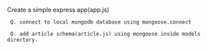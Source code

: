 Create a simple express app(app.js)

     Q. connect to local mongodb database using mongoose.connect
     
     Q. add article schema(article.js) using mongoose inside models directory.
